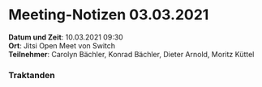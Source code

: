 # Meeting-Notizen 03.03.2021

**Datum und Zeit**: 10.03.2021 09:30  
**Ort**: Jitsi Open Meet von Switch  
**Teilnehmer**: Carolyn Bächler, Konrad Bächler, Dieter Arnold, Moritz Küttel

### Traktanden

